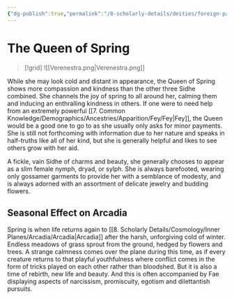 ```yaml
---
{"dg-publish":true,"permalink":"/8-scholarly-details/deities/foreign-pantheons/the-fey-sidhe/the-queen-of-spring/","noteIcon":""}
---
```


# The Queen of Spring

>[!grid]
>![[Verenestra.png\|Verenestra.png]]

While she may look cold and distant in appearance, the Queen of Spring shows more compassion and kindness than the other three Sidhe combined. She channels the joy of spring to all around her, calming them and inducing an enthralling kindness in others. If one were to need help from an extremely powerful [[7. Common Knowledge/Demographics/Ancestries/Apparition/Fey/Fey\|Fey]], the Queen would be a good one to go to as she usually only asks for minor payments. She is still not forthcoming with information due to her nature and speaks in half-truths like all of her kind, but she is generally helpful and likes to see others grow with her aid. 

A fickle, vain Sidhe of charms and beauty, she generally chooses to appear as a slim female nymph, dryad, or sylph. She is always barefooted, wearing only gossamer garments to provide her with a semblance of modesty, and is always adorned with an assortment of delicate jewelry and budding flowers.

## Seasonal Effect on Arcadia 

Spring is when life returns again to [[8. Scholarly Details/Cosmology/Inner Planes/Arcadia/Arcadia\|Arcadia]] after the harsh, unforgiving cold of winter. Endless meadows of grass sprout from the ground, hedged by flowers and trees. A strange calmness comes over the plane during this time, as if every creature returns to that playful youthfulness where conflict comes in the form of tricks played on each other rather than bloodshed. But it is also a time of rebirth, new life and beauty. And this is often accompanied by Fae displaying aspects of narcissism, promiscuity, egotism and dilettantish pursuits.